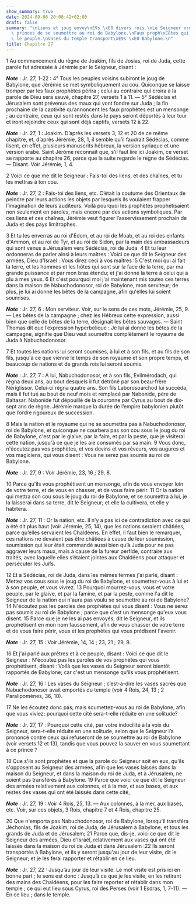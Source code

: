 ```yaml
---
show_summary: true
date: 2024-09-06 20:00:42+02:00
draft: false
summary: "\nLiens et joug envoy\xE9s \xE0 divers rois.\nLe Seigneur ordonne \xE0 ces\
  \ princes de se soumettre au roi de Babylone.\nFaux proph\xE8tes qui s\xE9duisent\
  \ le peuple.\nVases du temple transport\xE9s \xE0 Babylone.\n"
title: Chapitre 27
---
```





1 Au commencement du règne de Joakim, fils de Josias, roi de Juda, cette parole fut adressée à Jérémie par le Seigneur, disant :

***Note*** :  Jr. 27, 1-22 : 4° Tous les peuples voisins subiront le joug de Babylone, que Jérémie se met symboliquement au cou. Quiconque se laisse tromper par les faux prophètes périra ; celui au contraire qui croira à la parole de Dieu sera sauvé, chapitre 27, versets 1 à 11. ― 5° Sédécias et Jérusalem sont prévenus des maux qui vont fondre sur Juda ; la fin prochaine de la captivité qu’annoncent les faux prophètes est un mensonge ; au contraire, ceux qui sont restés dans le pays seront déportés à leur tour et iront rejoindre ceux qui sont déjà captifs, versets 12 à 22.

***Note*** :  Jr. 27, 1 : Joakim. D’après les versets 3, 12 et 20 de ce même chapitre, et, d’après Jérémie, 28, 1, il semble qu’il faudrait Sédécias, comme lisent, en effet, plusieurs manuscrits hébreux, la version syriaque et une version arabe. Saint Jérôme reconnaît que, s’il faut lire ici Joakim, ce verset se rapporte au chapitre 26, parce que la suite regarde le règne de Sédécias. ― Disant. Voir Jérémie, 1, 4.


2 Voici ce que me dit le Seigneur : Fais-toi des liens, et des chaînes, et tu les mettras à ton cou.

***Note*** :  Jr. 27, 2 : Fais-toi des liens, etc. C’était la coutume des Orientaux de peindre par leurs actions les objets par lesquels ils voulaient frapper l’imagination de leurs auditeurs. Voilà pourquoi les prophètes prophétisaient non seulement en paroles, mais encore par des actions symboliques. Par ces liens et ces chaînes, Jérémie veut figurer l’asservissement prochain de Juda et des pays limitrophes.

3 Et tu les enverras au roi d'Edom, et au roi de Moab, et au roi des enfants d'Ammon, et au roi de Tyr, et au roi de Sidon, par la main des ambassadeurs qui sont venus à Jérusalem vers Sédécias, roi de Juda. 4 Et tu leur ordonneras de parler ainsi à leurs maîtres : Voici ce que dit le Seigneur des armées, Dieu d'Israël : Vous direz ceci à vos maîtres :5 C'est moi qui ai fait la terre, et les hommes et les hôtes qui sont sur la face de la terre, par ma grande puissance et par mon bras étendu; et j'ai donné la terre à celui qui a plu à mes yeux. 6 Et c'est pourquoi moi j'ai maintenant mis toutes ces terres dans la maison de Nabuchodonosor, roi de Babylone, mon serviteur; de plus, je lui ai donné les bêtes de la campagne, afin qu'elles lui soient soumises.

***Note*** :  Jr. 27, 6 : Mon serviteur. Voir, sur le sens de ces mots, Jérémie, 25, 9. ― Les bêtes de la campagne ; chez les Hébreux cette expression, aussi bien que celle de bêtes de la terre, désignait les bêtes sauvages. ― Saint Thomas dit que l’expression hyperbolique : Je lui ai donné les bêtes de la campagne, signifie que Dieu veut soumettre complètement le royaume de Juda à Nabuchodonosor.

7 Et toutes les nations lui seront soumises, à lui et à son fils, et au fils de son fils, jusqu'à ce que vienne le temps de son royaume et son propre temps, et beaucoup de nations et de grands rois lui seront soumis.

***Note*** :  Jr. 27, 7 : A lui, Nabuchodonosor, et à son fils, Evilmérodach, qui régna deux ans, au bout desquels il fut détrôné par son beau-frère Nériglissor. Celui-ci régna quatre ans. Son fils Laborosoarchod lui succéda, mais il fut tué au bout de neuf mois et remplacé par Nabonide, père de Baltasar. Nabonide fut dépouillé de la couronne par Cyrus au bout de dix-sept ans de règne. Jérémie marque la durée de l’empire babylonien plutôt que l’ordre rigoureux de succession.

8 Mais la nation et le royaume qui ne se soumettra pas à Nabuchodonosor, roi de Babylone, et quiconque ne courbera pas son cou sous le joug du roi de Babylone, c'est par le glaive, par la faim, et par la peste, que je visiterai cette nation, jusqu'à ce que je les aie consumés par sa main. 9 Vous donc, n'écoutez pas vos prophètes, et vos devins et vos rêveurs, vos augures et vos magiciens, qui vous disent : Vous ne serez pas soumis au roi de Babylone.

***Note*** :  Jr. 27, 9 : Voir Jérémie, 23, 16 ; 29, 8.

10 Parce qu'ils vous prophétisent un mensonge, afin de vous envoyer loin de votre terre, et de vous en chasser, et de vous faire périr. 11 Or la nation qui mettra son cou sous le joug du roi de Babylone, et se soumettra à lui, je la laisserai dans sa terre, dit le Seigneur; et elle la cultivera, et elle y habitera.

***Note*** :  Jr. 27, 11 : Or la nation, etc. Il n’y a pas ici de contradiction avec ce qui a été dit plus haut (voir Jérémie, 25, 14), que les nations seraient châtiées, parce qu’elles servaient les Chaldéens. En effet, il faut bien le remarquer, ces nations ne devaient pas être châtiées à cause de leur soumission, soumission qui leur était commandé aussi bien qu’à Juda pour ne pas aggraver leurs maux, mais à cause de la fureur perfide, contraire aux traités, avec laquelle elles s’étaient jointes aux Chaldéens pour attaquer et persécuter les Juifs.


12 Et à Sédécias, roi de Juda, dans les mêmes termes j'ai parlé, disant : Mettez vos cous sous le joug du roi de Babylone, et soumettez-vous à lui et à son peuple, et vous vivrez. 13 Pourquoi mourrez-vous, vous et votre peuple, par le glaive, et par la famine, et par la peste, comme l'a dit le Seigneur de la nation qui n'aura pas voulu se soumettre au roi de Babylone? 14 N'écoutez pas les paroles des prophètes qui vous disent : Vous ne serez pas soumis au roi de Babylone ; parce que c'est un mensonge qu'eux vous disent. 15 Parce que je ne les ai pas envoyés, dit le Seigneur, et ils prophétisent en mon nom faussement, afin de vous chasser de votre terre et de vous faire périr, vous et les prophètes qui vous prédisent l'avenir.

***Note*** :  Jr. 27, 15 : Voir Jérémie, 14, 14 ; 23, 21 ; 29, 9.


16 Et j'ai parlé aux prêtres et à ce peuple, disant : Voici ce que dit le Seigneur : N'écoutez pas les paroles de vos prophètes qui vous prophétisent, disant : Voilà que les vases du Seigneur seront bientôt rapportés de Babylone; car c'est un mensonge qu'ils vous prophétisent.

***Note*** :  Jr. 27, 16 : Les vases du Seigneur ; c’est-à-dire les vases sacrés que Nabuchodonosor avait emportés du temple (voir 4 Rois, 24, 13 ; 2 Paralipomènes, 36, 10).

17 Ne les écoutez donc pas; mais soumettez-vous au roi de Babylone, afin que vous viviez; pourquoi cette cité sera-t-elle réduite en une solitude?

***Note*** :  Jr. 27, 17 : Pourquoi cette cité, par votre indocilité à la voix du Seigneur, sera-t-elle réduite en une solitude, selon que le Seigneur l’a prononcé contre ceux qui refuseront de se soumettre au roi de Babylone (voir versets 12 et 13), tandis que vous pouvez la sauver en vous soumettant à ce prince ?

18 Que s'ils sont prophètes et que la parole du Seigneur soit en eux, qu'ils s'opposent au Seigneur des armées, afin que les vases laissés dans la maison du Seigneur, et dans la maison du roi de Juda, et à Jérusalem, ne soient pas transférés à Babylone. 19 Parce que voici ce que dit le Seigneur des armées relativement aux colonnes, et à la mer, et aux bases, et aux restes des vases qui ont été laissés dans cette cité,

***Note*** :  Jr. 27, 19 : Voir 4 Rois, 25, 13. ― Aux colonnes, à la mer, aux bases, etc. Voir, sur ces objets, 3 Rois, chapitre 7 et 4 Rois, chapitre 25.

20 Que n'emporta pas Nabuchodonosor, roi de Babylone, lorsqu'il transféra Jéchonias, fils de Joakim, roi de Juda, de Jérusalem à Babylone, et tous les grands de Juda et de Jérusalem; 21 Parce que, dis-je, voici ce que dit le Seigneur des armées, Dieu d'Israël, relativement aux vases qui ont été laissés dans la maison du roi de Juda et dans Jérusalem :22 Ils seront transportés à Babylone, et ils y seront jusqu'au jour de leur visite, dit le Seigneur; et je les ferai rapporter et rétablir en ce lieu.

***Note*** :  Jr. 27, 22 : Jusqu’au jour de leur visite. Le mot visite est pris ici en bonne part ; le sens est donc : Jusqu’à ce que je les visite, en les retirant des mains des Chaldéens, pour les faire reporter et rétablir dans mon temple ; ce qui eut lieu sous Cyrus, roi des Perses (voir 1 Esdras, 1, 7-11). ― En ce lieu ; dans le temple.

